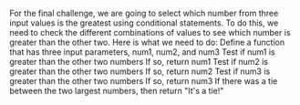 For the final challenge, we are going to select which number from three input values is the greatest using conditional statements. To do this, we need to check the different combinations of values to see which number is greater than the other two. Here is what we need to do:
Define a function that has three input parameters, num1, num2, and num3
Test if num1 is greater than the other two numbers If so, return num1
Test if num2 is greater than the other two numbers If so, return num2
Test if num3 is greater than the other two numbers If so, return num3
If there was a tie between the two largest numbers, then return "It's a tie!"